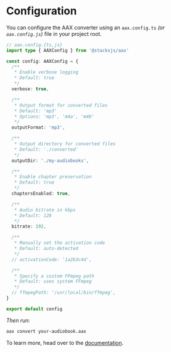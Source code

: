 # Configuration

You can configure the AAX converter using an `aax.config.ts` _(or `aax.config.js`)_ file in your project root.

```ts
// aax.config.{ts,js}
import type { AAXConfig } from '@stacksjs/aax'

const config: AAXConfig = {
  /**
   * Enable verbose logging
   * Default: true
   */
  verbose: true,

  /**
   * Output format for converted files
   * Default: 'mp3'
   * Options: 'mp3', 'm4a', 'm4b'
   */
  outputFormat: 'mp3',

  /**
   * Output directory for converted files
   * Default: './converted'
   */
  outputDir: './my-audiobooks',

  /**
   * Enable chapter preservation
   * Default: true
   */
  chaptersEnabled: true,

  /**
   * Audio bitrate in kbps
   * Default: 128
   */
  bitrate: 192,

  /**
   * Manually set the activation code
   * Default: auto-detected
   */
  // activationCode: '1a2b3c4d',

  /**
   * Specify a custom FFmpeg path
   * Default: uses system FFmpeg
   */
  // ffmpegPath: '/usr/local/bin/ffmpeg',
}

export default config
```

_Then run:_

```bash
aax convert your-audiobook.aax
```

To learn more, head over to the [documentation](https://github.com/stacksjs/aax).
